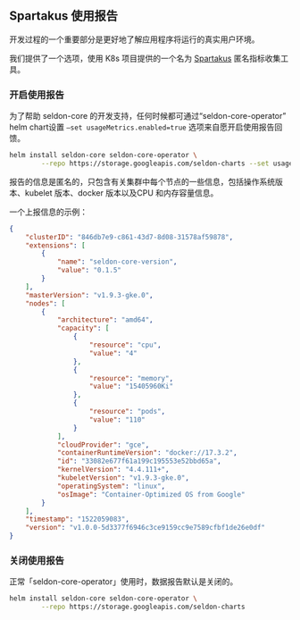 ## Spartakus 使用报告

开发过程的一个重要部分是更好地了解应用程序将运行的真实用户环境。

我们提供了一个选项，使用 K8s 项目提供的一个名为 [Spartakus](https://github.com/kubernetes-incubator/spartakus) 匿名指标收集工具。

### 开启使用报告

为了帮助 seldon-core 的开发支持，任何时候都可通过“seldon-core-operator” helm chart设置 `–set usageMetrics.enabled=true` 选项来自愿开启使用报告回馈。

```bash
helm install seldon-core seldon-core-operator \
        --repo https://storage.googleapis.com/seldon-charts --set usageMetrics.enabled=true
```

报告的信息是匿名的，只包含有关集群中每个节点的一些信息，包括操作系统版本、kubelet 版本、docker 版本以及CPU 和内存容量信息。

一个上报信息的示例：
```json
{
    "clusterID": "846db7e9-c861-43d7-8d08-31578af59878",
    "extensions": [
        {
            "name": "seldon-core-version",
            "value": "0.1.5"
        }
    ],
    "masterVersion": "v1.9.3-gke.0",
    "nodes": [
        {
            "architecture": "amd64",
            "capacity": [
                {
                    "resource": "cpu",
                    "value": "4"
                },
                {
                    "resource": "memory",
                    "value": "15405960Ki"
                },
                {
                    "resource": "pods",
                    "value": "110"
                }
            ],
            "cloudProvider": "gce",
            "containerRuntimeVersion": "docker://17.3.2",
            "id": "33082e677f61a199c195553e52bbd65a",
            "kernelVersion": "4.4.111+",
            "kubeletVersion": "v1.9.3-gke.0",
            "operatingSystem": "linux",
            "osImage": "Container-Optimized OS from Google"
        }
    ],
    "timestamp": "1522059083",
    "version": "v1.0.0-5d3377f6946c3ce9159cc9e7589cfbf1de26e0df"
}
```

### 关闭使用报告

正常「seldon-core-operator」使用时，数据报告默认是关闭的。

```bash
helm install seldon-core seldon-core-operator \
        --repo https://storage.googleapis.com/seldon-charts
```